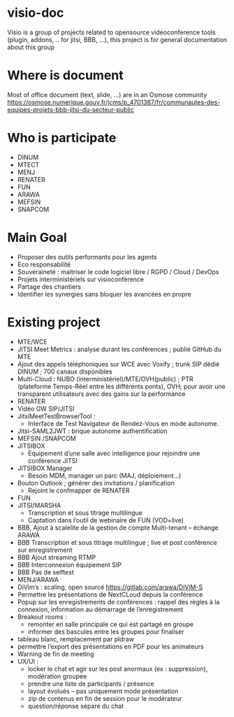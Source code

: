# visio-doc
Visio is a group of projects related to opensource videoconference tools (plugin, addons, .. for jitsi, BBB, ...), 
this project is for general documentation about this group

# Where is document
Most of office document (text, slide, ...) are in an Osmose community 
https://osmose.numerique.gouv.fr/jcms/p_4701387/fr/communautes-des-equipes-projets-bbb-jitsi-du-secteur-public

# Who is participate
* DINUM
* MTECT
* MENJ
* RENATER
* FUN
* ARAWA
* MEFSIN
* SNAPCOM

# Main Goal
*	Proposer des outils performants pour les agents
*	Eco responsabilité
*	Souveraineté : maitriser le code logiciel libre / RGPD / Cloud / DevOps
* Projets interministériels sur visioconférence
*	Partage des chantiers
*	Identifier les synergies sans bloquer les avancées en propre

# Existing project
*	MTE/WCE
  * JITSI Meet Metrics : analyse durant les conférences ; publié GitHub du MTE 
  *	Ajout des appels téléphoniques sur WCE avec Voxify ; trunk SIP dédié DINUM ; 700 canaux disponibles
  *	Multi-Cloud : NUBO (interministériel)/MTE/OVH(public) ; PTR (plateforme Temps-Réel entre les différents ponts), OVH; 
      pour avoir une transparent utilisateurs avec des gains sur la performance
*	RENATER
  *	Vidéo GW SIP/JITSI
  *	JitsiMeetTestBrowserTool :
    *	Interface de Test Navigateur de Rendez-Vous en mode autonome.
  * Jitsi-SAML2JWT : brique autonome authentification
*	MEFSIN /SNAPCOM
  *	JITSIBOX
    *	Equipement d’une salle avec intelligence pour rejoindre une conférence JITSI
  *	JITSIBOX Manager
    *	Besoin MDM, manager un parc (MAJ, déploiement…)
  *	Bouton Outlook ; générer des invitations / planification
    * Rejoint le confmapper de RENATER 
*	FUN
  *	JITSI/MARSHA
    * Transcription et sous titrage multilingue
    * Captation dans l’outil de webinaire de FUN (VOD+live)
  *	BBB, Ajout à scalelite de la gestion de compte Multi-tenant – échange ARAWA
  * BBB	Transcription et sous titrage multilingue ; live et post conférence sur enregistrement
  * BBB	Ajout streaming RTMP
  * BBB	Interconnexion équipement SIP
  * BBB	Pas de selftest
*	MENJ/ARAWA
  *	DiVim’s : scaling, open sourcé https://gitlab.com/arawa/DiViM-S
  *	Permettre les présentations de NextCLoud depuis la conférence
  *	Popup sur les enregistrements de conférences : rappel des règles à la connexion, information au démarrage de l’enregistrement
  *	Breakout rooms : 
    * remonter en salle principale ce qui est partagé en groupe
    * informer des bascules entre les groupes pour finaliser
  * tableau blanc, remplacement par pldraw
  * permettre l’export des présentations en PDF pour les animateurs
  * Warning de fin de meeting
  * UX/UI : 
    *	locker le chat et agir sur les post anormaux (ex : suppression), modération groupée
    *	prendre une liste de participants / présence
    * layout évolués – pas uniquement mode présentation 
    * zip de contenus en fin de session pour le modérateur
    * question/réponse séparé du chat


